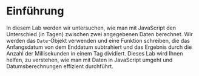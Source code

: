 # Einführung

In diesem Lab werden wir untersuchen, wie man mit JavaScript den Unterschied (in Tagen) zwischen zwei angegebenen Daten berechnet. Wir werden das `Date`-Objekt verwenden und eine Funktion schreiben, die das Anfangsdatum von dem Enddatum subtrahiert und das Ergebnis durch die Anzahl der Millisekunden in einem Tag dividiert. Dieses Lab wird Ihnen helfen, zu verstehen, wie man mit Daten in JavaScript umgeht und Datumsberechnungen effizient durchführt.
